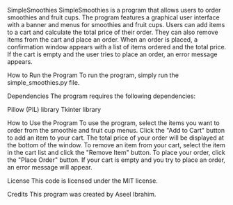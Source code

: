 SimpleSmoothies
SimpleSmoothies is a program that allows users to order smoothies and fruit cups. The program features a graphical user interface with a banner and menus for smoothies and fruit cups. Users can add items to a cart and calculate the total price of their order. They can also remove items from the cart and place an order. When an order is placed, a confirmation window appears with a list of items ordered and the total price. If the cart is empty and the user tries to place an order, an error message appears.

How to Run the Program
To run the program, simply run the simple_smoothies.py file.

Dependencies
The program requires the following dependencies:

Pillow (PIL) library
Tkinter library

How to Use the Program
To use the program, select the items you want to order from the smoothie and fruit cup menus. Click the "Add to Cart" button to add an item to your cart. The total price of your order will be displayed at the bottom of the window. To remove an item from your cart, select the item in the cart list and click the "Remove Item" button. To place your order, click the "Place Order" button. If your cart is empty and you try to place an order, an error message will appear.

License
This code is licensed under the MIT license.

Credits
This program was created by Aseel Ibrahim.
